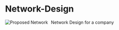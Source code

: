 # Network-Design
Network Design for a company 
<img src=""
     alt="Proposed Network"
     style="float: left; margin-right: 10px;" />

